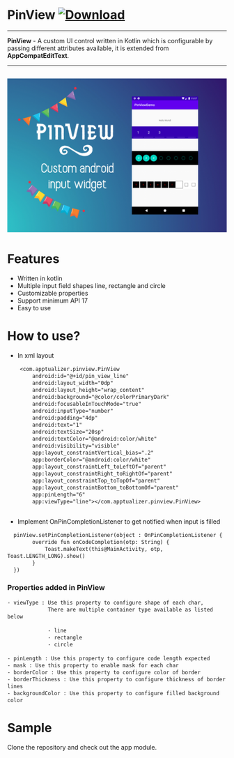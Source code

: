# PinView  [ ![Download](https://api.bintray.com/packages/apptualizer/PinView/pinview/images/download.svg) ](https://bintray.com/apptualizer/PinView/pinview/_latestVersion)
--------------------------------------------
**PinView** - A custom UI control written in Kotlin which is configurable by passing different attributes available, it is extended from **AppCompatEditText**.

---------------------------------------------
![Screenshot](screenshots/pinview_widget.png)
---------------------------------------------

# Features

- Written in kotlin
- Multiple input field shapes line, rectangle and circle 
- Customizable properties 
- Support minimum API 17
- Easy to use

# How to use?

- In xml layout

```
    <com.apptualizer.pinview.PinView
        android:id="@+id/pin_view_line"
        android:layout_width="0dp"
        android:layout_height="wrap_content"
        android:background="@color/colorPrimaryDark"
        android:focusableInTouchMode="true"
        android:inputType="number"
        android:padding="4dp"
        android:text="1"
        android:textSize="20sp"
        android:textColor="@android:color/white"
        android:visibility="visible"
        app:layout_constraintVertical_bias=".2"
        app:borderColor="@android:color/white"
        app:layout_constraintLeft_toLeftOf="parent"
        app:layout_constraintRight_toRightOf="parent"
        app:layout_constraintTop_toTopOf="parent"
        app:layout_constraintBottom_toBottomOf="parent"
        app:pinLength="6"
        app:viewType="line"></com.apptualizer.pinview.PinView>
 
```

- Implement OnPinCompletionListener to get notified when input is filled

```
  pinView.setPinCompletionListener(object : OnPinCompletionListener {
        override fun onCodeCompletion(otp: String) {
            Toast.makeText(this@MainActivity, otp, Toast.LENGTH_LONG).show()
        }
  }) 
```

### Properties added in PinView

    - viewType : Use this property to configure shape of each char, 
                 There are multiple container type available as listed below
                
                 - line
                 - rectangle
                 - circle 

    - pinLength : Use this property to configure code length expected
    - mask : Use this property to enable mask for each char
    - borderColor : Use this property to configure color of border
    - borderThickness : Use this property to configure thickness of border lines
    - backgroundColor : Use this property to configure filled background color

# Sample

Clone the repository and check out the app module.

